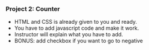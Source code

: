 
### Project 2: Counter
- HTML and CSS is already given to you and ready.
- You have to add javascript code and make it work.
- Instructor will explain what you have to add.
- BONUS: add checkbox if you want to go to negative